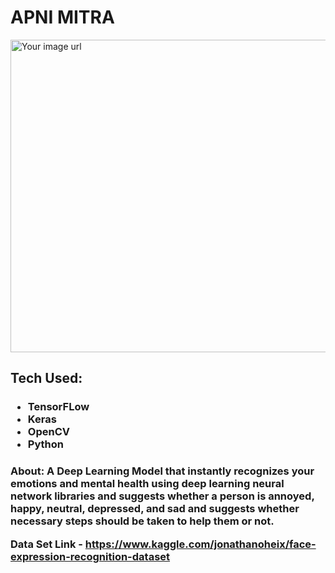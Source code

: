 <h1>APNI MITRA</h1>
<img src="https://github.com/frostbyte012/APNI_MITRA/blob/main/assets/GIFS/2022-04-12-04-05-25.gif" alt="Your image url" width="1000" height="500">
<h2>Tech Used:</h2>
<h3>
    <ul>
  <li>TensorFLow</li>
  <li>Keras</li>
  <li>OpenCV</li>
  <li>Python</li>
  </ul>
<h3>
<p>About:
A Deep Learning Model that instantly recognizes your emotions and mental health using deep learning neural network libraries and suggests whether a person is annoyed, happy, neutral, depressed, and sad and suggests whether necessary steps should be taken to help them or not.<p>

Data Set Link - https://www.kaggle.com/jonathanoheix/face-expression-recognition-dataset
